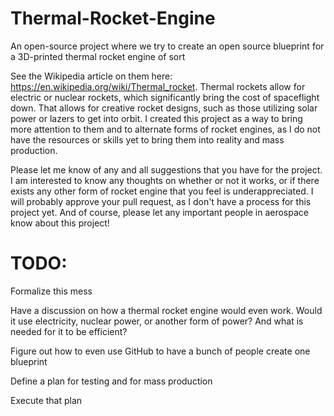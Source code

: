 # Thermal-Rocket-Engine
An open-source project where we try to create an open source blueprint for a 3D-printed thermal rocket engine of sort

See the Wikipedia article on them here: https://en.wikipedia.org/wiki/Thermal_rocket. Thermal rockets allow for electric or nuclear rockets, which significantly bring the cost of spaceflight down. That allows for creative rocket designs, such as those utilizing solar power or lazers to get into orbit. I created this project as a way to bring more attention to them and to alternate forms of rocket engines, as I do not have the resources or skills yet to bring them into reality and mass production.

Please let me know of any and all suggestions that you have for the project. I am interested to know any thoughts on whether or not it works, or if there exists any other form of rocket engine that you feel is underappreciated. I will probably approve your pull request, as I don't have a process for this project yet. And of course, please let any important people in aerospace know about this project!

# TODO:

Formalize this mess

Have a discussion on how a thermal rocket engine would even work. Would it use electricity, nuclear power, or another form of power? And what is needed for it to be efficient?

Figure out how to even use GitHub to have a bunch of people create one blueprint

Define a plan for testing and for mass production

Execute that plan
